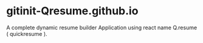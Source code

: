# gitinit-Qresume.github.io
A complete dynamic resume builder Application using react name Q.resume ( quickresume ).
